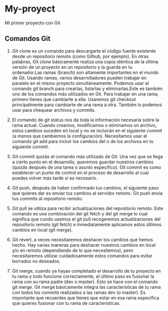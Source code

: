 # My-proyect
Mi primer proyecto con Git
## Comandos Git

1. *Git* clone es un comando para descargarte el código fuente existente desde un repositorio remoto (como Github, por ejemplo). En otras palabras, Git clone básicamente realiza una copia idéntica de la última versión de un proyecto en un repositorio y la guarda en tu ordenador.Las ramas (branch) son altamente importantes en el mundo de Git. Usando ramas, varios desarrolladores pueden trabajar en paralelo en el mismo proyecto simultáneamente. Podemos usar el comando git branch para crearlas, listarlas y eliminarlas.Este es también uno de los comandos más utilizados en Git. Para trabajar en una rama, primero tienes que cambiarte a ella. Usaremos git checkout principalmente para cambiarte de una rama a otra. También lo podemos usar para chequear archivos y commits.

2. El comando de git status nos da toda la información necesaria sobre la rama actual. Cuando creamos, modificamos o eliminamos un archivo, estos cambios suceden en local y no se incluirán en el siguiente commit (a menos que cambiemos la configuración). Necesitamos usar el comando git add para incluir los cambios del o de los archivos en tu siguiente commit.
3. Git commit quizás el comando más utilizado de Git. Una vez que se llega a cierto punto en el desarrollo, queremos guardar nuestros cambios (quizás después de una tarea o asunto específico). Git commit es como establecer un punto de control en el proceso de desarrollo al cual puedes volver más tarde si es necesario.
4. Git push, después de haber confirmado tus cambios, el siguiente paso que quieres dar es enviar tus cambios al servidor remoto. Git push envía tus commits al repositorio remoto.
5. Git pull se utiliza para recibir actualizaciones del repositorio remoto. Este comando es una combinación del git fetch y del git merge lo cual significa que cundo usemos el git pull recogeremos actualizaciones del repositorio remoto (git fetch) e inmediatamente aplicamos estos últimos cambios en local (git merge).
6. Git revert, a veces necesitaremos deshacer los cambios que hemos hecho. Hay varias maneras para deshacer nuestros cambios en local y/o en remoto (dependiendo de lo que necesitemos), pero necesitaremos utilizar cuidadosamente estos comandos para evitar borrados no deseados.
7. Git merge, cuando ya hayas completado el desarrollo de tu proyecto en tu rama y todo funcione correctamente, el último paso es fusionar la rama con su rama padre (dev o master). Esto se hace con el comando git merge. Git merge básicamente integra las características de tu rama con todos los commits realizados a las ramas dev (o master).  Es importante que recuerdes que tienes que estar en esa rama específica que quieres fusionar  con tu rama de características.
